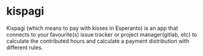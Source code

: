 # kispagi
Kispagi (which means to pay with kisses in Esperanto) is an app that connects to your favourite(s) issue tracker or project manager(gitlab, etc) to calculate the contributed hours and calculate a payment distribution with different rules.
